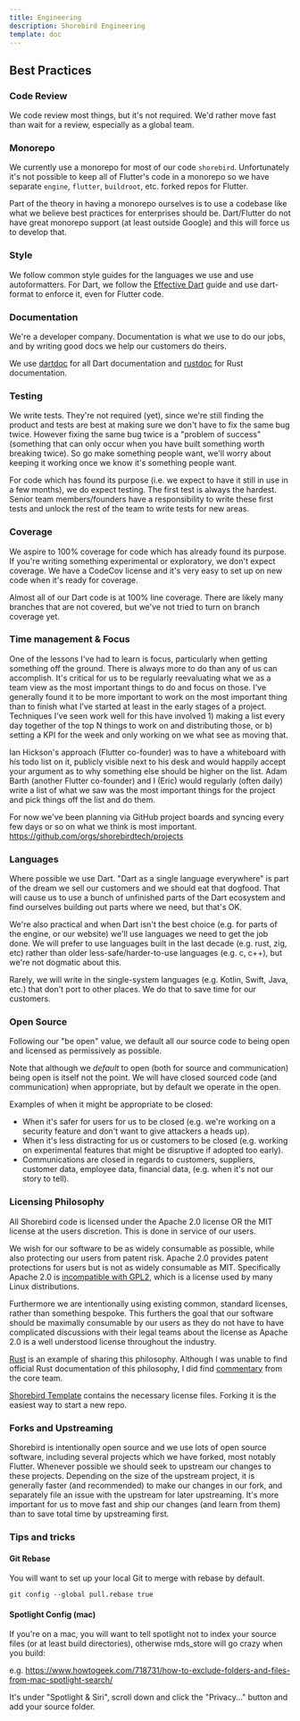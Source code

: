 ```yaml
---
title: Engineering
description: Shorebird Engineering
template: doc
---
```


## Best Practices

### Code Review

We code review most things, but it's not required. We'd rather move fast than
wait for a review, especially as a global team.

### Monorepo

We currently use a monorepo for most of our code `shorebird`. Unfortunately it's
not possible to keep all of Flutter's code in a monorepo so we have separate
`engine`, `flutter`, `buildroot`, etc. forked repos for Flutter.

Part of the theory in having a monorepo ourselves is to use a codebase like what
we believe best practices for enterprises should be. Dart/Flutter do not have
great monorepo support (at least outside Google) and this will force us to
develop that.

### Style

We follow common style guides for the languages we use and use autoformatters.
For Dart, we follow the
[Effective Dart](https://dart.dev/guides/language/effective-dart) guide and use
dart-format to enforce it, even for Flutter code.

### Documentation

We're a developer company. Documentation is what we use to do our jobs, and by
writing good docs we help our customers do theirs.

We use [dartdoc](https://dart.dev/tools/dartdoc) for all Dart documentation and
[rustdoc](https://doc.rust-lang.org/rustdoc/) for Rust documentation.

### Testing

We write tests. They're not required (yet), since we're still finding the
product and tests are best at making sure we don't have to fix the same bug
twice. However fixing the same bug twice is a "problem of success" (something
that can only occur when you have built something worth breaking twice). So go
make something people want, we'll worry about keeping it working once we know
it's something people want.

For code which has found its purpose (i.e. we expect to have it still in use in
a few months), we do expect testing. The first test is always the hardest.
Senior team members/founders have a responsibility to write these first tests
and unlock the rest of the team to write tests for new areas.

### Coverage

We aspire to 100% coverage for code which has already found its purpose. If
you're writing something experimental or exploratory, we don't expect coverage.
We have a CodeCov license and it's very easy to set up on new code when it's
ready for coverage.

Almost all of our Dart code is at 100% line coverage. There are likely many
branches that are not covered, but we've not tried to turn on branch coverage
yet.

### Time management & Focus

One of the lessons I've had to learn is focus, particularly when getting
something off the ground. There is always more to do than any of us can
accomplish. It's critical for us to be regularly reevaluating what we as a team
view as the most important things to do and focus on those. I've generally found
it to be more important to work on the most important thing than to finish what
I've started at least in the early stages of a project. Techniques I've seen
work well for this have involved 1) making a list every day together of the top
N things to work on and distributing those, or b) setting a KPI for the week and
only working on we what see as moving that.

Ian Hickson's approach (Flutter co-founder) was to have a whiteboard with his
todo list on it, publicly visible next to his desk and would happily accept your
argument as to why something else should be higher on the list. Adam Barth
(another Flutter co-founder) and I (Eric) would regularly (often daily) write a
list of what we saw was the most important things for the project and pick
things off the list and do them.

For now we've been planning via GitHub project boards and syncing every few days
or so on what we think is most important.
https://github.com/orgs/shorebirdtech/projects

### Languages

Where possible we use Dart. "Dart as a single language everywhere" is part of
the dream we sell our customers and we should eat that dogfood. That will cause
us to use a bunch of unfinished parts of the Dart ecosystem and find ourselves
building out parts where we need, but that's OK.

We're also practical and when Dart isn't the best choice (e.g. for parts of the
engine, or our website) we'll use languages we need to get the job done. We will
prefer to use languages built in the last decade (e.g. rust, zig, etc) rather
than older less-safe/harder-to-use languages (e.g. c, c++), but we're not
dogmatic about this.

Rarely, we will write in the single-system languages (e.g. Kotlin, Swift, Java,
etc.) that don't port to other places. We do that to save time for our
customers.

### Open Source

Following our "be open" value, we default all our source code to being open and
licensed as permissively as possible.

Note that although we _default_ to open (both for source and communication)
being open is itself not the point. We will have closed sourced code (and
communication) when appropriate, but by default we operate in the open.

Examples of when it might be appropriate to be closed:

- When it's safer for users for us to be closed (e.g. we're working on a
  security feature and don't want to give attackers a heads up).
- When it's less distracting for us or customers to be closed (e.g. working on
  experimental features that might be disruptive if adopted too early).
- Communications are closed in regards to customers, suppliers, customer data,
  employee data, financial data, (e.g. when it's not our story to tell).

### Licensing Philosophy

All Shorebird code is licensed under the Apache 2.0 license OR the MIT license
at the users discretion. This is done in service of our users.

We wish for our software to be as widely consumable as possible, while also
protecting our users from patent risk. Apache 2.0 provides patent protections
for users but is not as widely consumable as MIT. Specifically Apache 2.0 is
[incompatible with GPL2](https://www.apache.org/licenses/GPL-compatibility.html),
which is a license used by many Linux distributions.

Furthermore we are intentionally using existing common, standard licenses,
rather than something bespoke. This furthers the goal that our software should
be maximally consumable by our users as they do not have to have complicated
discussions with their legal teams about the license as Apache 2.0 is a well
understood license throughout the industry.

[Rust](https://github.com/rust-lang/rust/blob/master/COPYRIGHT) is an example of
sharing this philosophy. Although I was unable to find official Rust
documentation of this philosophy, I did find
[commentary](https://internals.rust-lang.org/t/rationale-of-apache-dual-licensing/8952/3)
from the core team.

[Shorebird Template](https://github.com/shorebirdtech/template) contains the
necessary license files. Forking it is the easiest way to start a new repo.

### Forks and Upstreaming

Shorebird is intentionally open source and we use lots of open source software,
including several projects which we have forked, most notably Flutter. Whenever
possible we should seek to upstream our changes to these projects. Depending on
the size of the upstream project, it is generally faster (and recommended) to
make our changes in our fork, and separately file an issue with the upstream for
later upstreaming. It's more important for us to move fast and ship our changes
(and learn from them) than to save total time by upstreaming first.

### Tips and tricks

#### Git Rebase

You will want to set up your local Git to merge with rebase by default.

`git config --global pull.rebase true`

#### Spotlight Config (mac)

If you're on a mac, you will want to tell spotlight not to index your source
files (or at least build directories), otherwise mds_store will go crazy when
you build:

e.g.
https://www.howtogeek.com/718731/how-to-exclude-folders-and-files-from-mac-spotlight-search/

It's under "Spotlight & Siri", scroll down and click the "Privacy..." button and
add your source folder.
